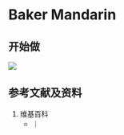 # Baker Mandarin

## 开始做

![](/images/基本数据类型/经典数据集/语音/TBaker_Mandarin/01.jpg)

## 参考文献及资料

1. 维基百科
	- [](https://en.wikipedia.org/wiki/) ｜ [](https://zh.wikipedia.org/wiki/) 
